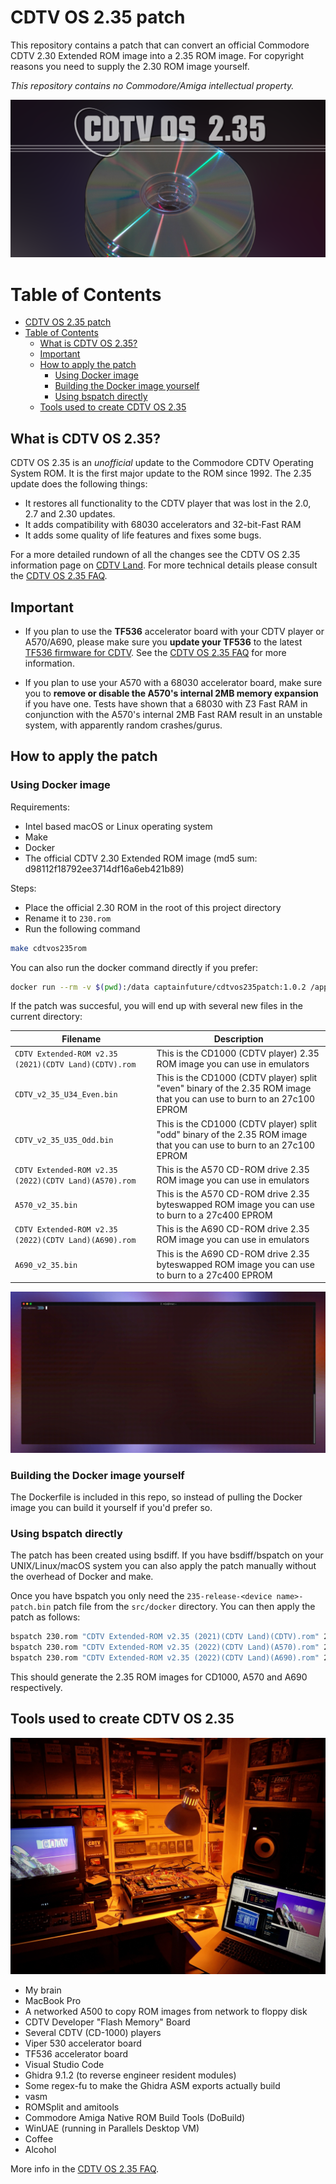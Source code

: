# CDTV OS 2.35 patch

This repository contains a patch that can convert an official Commodore CDTV 2.30 Extended ROM image into a 2.35 ROM image. For copyright reasons you need to supply the 2.30 ROM image yourself.

_This repository contains no Commodore/Amiga intellectual property._

![CDTV OS 2.35](pics/cdtvos235.png)

# Table of Contents

- [CDTV OS 2.35 patch](#cdtv-os-235-patch)
- [Table of Contents](#table-of-contents)
  - [What is CDTV OS 2.35?](#what-is-cdtv-os-235)
  - [Important](#important)
  - [How to apply the patch](#how-to-apply-the-patch)
    - [Using Docker image](#using-docker-image)
    - [Building the Docker image yourself](#building-the-docker-image-yourself)
    - [Using bspatch directly](#using-bspatch-directly)
  - [Tools used to create CDTV OS 2.35](#tools-used-to-create-cdtv-os-235)

## What is CDTV OS 2.35?
CDTV OS 2.35 is an _unofficial_ update to the Commodore CDTV Operating System ROM. It is the first major update to the ROM since 1992. The 2.35 update does the following things:

- It restores all functionality to the CDTV player that was lost in the 2.0, 2.7 and 2.30 updates.
- It adds compatibility with 68030 accelerators and 32-bit-Fast RAM
- It adds some quality of life features and fixes some bugs.

For a more detailed rundown of all the changes see the CDTV OS 2.35 information page on [CDTV Land](https://cdtvland.com/os235). For more technical details please consult the [CDTV OS 2.35 FAQ](README-faq.md).


## Important
- If you plan to use the **TF536** accelerator board with your CDTV player or A570/A690, please make sure you **update your TF536** to the latest [TF536 firmware for CDTV](https://exxosforum.co.uk/forum/viewtopic.php?f=76&t=5920). See the [CDTV OS 2.35 FAQ](README-faq.md) for more information.

- If you plan to use your A570 with a 68030 accelerator board, make sure you to **remove or disable the A570's internal 2MB memory expansion** if you have one. Tests have shown that a 68030 with Z3 Fast RAM in conjunction with the A570's internal 2MB Fast RAM result in an unstable system, with apparently random crashes/gurus.


## How to apply the patch

### Using Docker image

Requirements:

- Intel based macOS or Linux operating system
- Make
- Docker
- The official CDTV 2.30 Extended ROM image (md5 sum: d98112f18792ee3714df16a6eb421b89)

Steps:

- Place the official 2.30 ROM in the root of this project directory
- Rename it to `230.rom`
- Run the following command

```sh
make cdtvos235rom
```

You can also run the docker command directly if you prefer:

```sh
docker run --rm -v $(pwd):/data captainfuture/cdtvos235patch:1.0.2 /appl/run.sh
```

If the patch was succesful, you will end up with several new files in the current directory:

| Filename                                            | Description                                                                                                            |
|-----------------------------------------------------|------------------------------------------------------------------------------------------------------------------------|
|`CDTV Extended-ROM v2.35 (2021)(CDTV Land)(CDTV).rom`| This is the CD1000 (CDTV player) 2.35 ROM image you can use in emulators                                               |
|`CDTV_v2_35_U34_Even.bin`                            | This is the CD1000 (CDTV player) split "even" binary of the 2.35 ROM image that you can use to burn to an 27c100 EPROM |
|`CDTV_v2_35_U35_Odd.bin`                             | This is the CD1000 (CDTV player) split "odd" binary of the 2.35 ROM image that you can use to burn to an 27c100 EPROM  |
|`CDTV Extended-ROM v2.35 (2022)(CDTV Land)(A570).rom`| This is the A570 CD-ROM drive 2.35 ROM image you can use in emulators                                                  |
|`A570_v2_35.bin`                                     | This is the A570 CD-ROM drive 2.35 byteswapped ROM image you can use to burn to a 27c400 EPROM                         |
|`CDTV Extended-ROM v2.35 (2022)(CDTV Land)(A690).rom`| This is the A690 CD-ROM drive 2.35 ROM image you can use in emulators                                                  |
|`A690_v2_35.bin`                                     | This is the A690 CD-ROM drive 2.35 byteswapped ROM image you can use to burn to a 27c400 EPROM                         |


![bla](pics/examplemake.gif)

### Building the Docker image yourself
The Dockerfile is included in this repo, so instead of pulling the Docker image you can build it yourself if you'd prefer so. 


### Using bspatch directly
The patch has been created using bsdiff. If you have bsdiff/bspatch on your UNIX/Linux/macOS system you can also apply the patch manually without the overhead of Docker and make.

Once you have bspatch you only need the `235-release-<device name>-patch.bin` patch file from the `src/docker` directory. You can then apply the patch as follows:

```sh
bspatch 230.rom "CDTV Extended-ROM v2.35 (2021)(CDTV Land)(CDTV).rom" 235-release-cd1000-patch.bin
bspatch 230.rom "CDTV Extended-ROM v2.35 (2022)(CDTV Land)(A570).rom" 235-release-a570-patch.bin
bspatch 230.rom "CDTV Extended-ROM v2.35 (2022)(CDTV Land)(A690).rom" 235-release-a690-patch.bin
```
This should generate the 2.35 ROM images for CD1000, A570 and A690 respectively.

## Tools used to create CDTV OS 2.35

![CDTV OS 2.35 workplace](pics/cdtvos235workplace.jpg)

- My brain
- MacBook Pro
- A networked A500 to copy ROM images from network to floppy disk
- CDTV Developer "Flash Memory" Board
- Several CDTV (CD-1000) players
- Viper 530 accelerator board
- TF536 accelerator board
- Visual Studio Code
- Ghidra 9.1.2 (to reverse engineer resident modules)
- Some regex-fu to make the Ghidra ASM exports actually build
- vasm
- ROMSplit and amitools
- Commodore Amiga Native ROM Build Tools (DoBuild)
- WinUAE (running in Parallels Desktop VM)
- Coffee
- Alcohol

More info in the [CDTV OS 2.35 FAQ](README-faq.md).